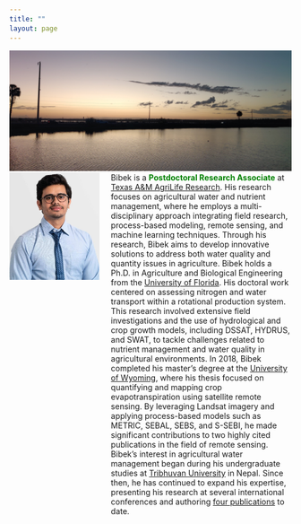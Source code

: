 ```yaml
---
title: ""
layout: page
---
```

<!--![Bibek](Picture2.jpeg) -->

<!--Bibek is a **Ph.D. Candidate** in the [Department of Agricultural and Biological Engineering](https://abe.ufl.edu/) at the University of Florida.
He has over eight years of experience in agricultural water and nutrient management, employing a multi-disciplinary approach that includes field research, 
process-based modeling, remote sensing, and machine learning techniques. Bibek obtained his undergraduate degree from [Tribhuvan University](https://tu.edu.np/),
Nepal, where he developed a keen interest in agricultural water management. He received his master’s degree from the [University of Wyoming](https://www.uwyo.edu/),
where he focused on [quantifying crop water use](https://www.mdpi.com/2072-4292/13/9/1822) through satellite remote sensing. With the aim of 
disseminating his research findings, Bibek has presented at several international conferences and has authored [four publications](https://scholar.google.com/citations?user=k5Fv3cMAAAAJ&hl=en) 
to date. Through his research endeavors, Bibek aspires to develop sustainable approaches to address water quality issues in agricultural settings,
ultimately striking a balance between improved water quality and agricultural productivity.-->


<img src="bg.jpeg" alt="profile"/>
<div style="display: flex;">
  <div style="flex: 1;">
    <img src="Picture.jpeg" alt="Bibek"/>
  </div>
  <div style="flex: 2; margin-left: 20px;">
    Bibek is a <b><span style="color: green;">Postdoctoral Research Associate</span></b> at <a href="https://agrilife.tamu.edu/">Texas A&M AgriLife Research</a>. His research focuses on agricultural water and nutrient management, where he employs a multi-disciplinary approach integrating field research, process-based modeling, remote sensing, and machine learning techniques. Through his research, Bibek aims to develop innovative solutions to address both water quality and quantity issues in agriculture. Bibek holds a Ph.D. in Agriculture and Biological Engineering from the <a href="https://abe.ufl.edu/">University of Florida</a>. His doctoral work centered on assessing nitrogen and water transport within a rotational production system. This research involved extensive field investigations and the use of hydrological and crop growth models, including DSSAT, HYDRUS, and SWAT, to tackle challenges related to nutrient management and water quality in agricultural environments.  In 2018, Bibek completed his master’s degree at the <a href="https://www.uwyo.edu/">University of Wyoming</a>, where his thesis focused on quantifying and mapping crop evapotranspiration using satellite remote sensing. By leveraging Landsat imagery and applying process-based models such as METRIC, SEBAL, SEBS, and S-SEBI, he made significant contributions to two highly cited publications in the field of remote sensing. Bibek’s interest in agricultural water management began during his undergraduate studies at <a href="https://tu.edu.np/">Tribhuvan University</a> in Nepal. Since then, he has continued to expand his expertise, presenting his research at several international conferences and authoring <a href="https://scholar.google.com/citations?user=k5Fv3cMAAAAJ&hl=en">four publications</a> to date. 
  </div>
</div>


